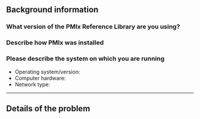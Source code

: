 <!--Thank you for taking the time to submit an issue!-->

## Background information

### What version of the PMIx Reference Library are you using? <!--(e.g., v1.0, v2.1, git master @ hash, etc.)-->

### Describe how PMIx was installed <!--(e.g., from a source/distribution tarball, from a git clone, from an operating system distribution package, etc.)-->

### Please describe the system on which you are running

* Operating system/version:
* Computer hardware:
* Network type:

-----------------------------

## Details of the problem

<!--Please describe, in detail, the problem that you are having, including the behavior you expect to see, the actual behavior that you are seeing, steps to reproduce the problem, etc.  It is most helpful if you can attach a small program that a developer can use to reproduce your problem.-->

<!--**Note**: If you include verbatim output (or a code block), please use a [GitHub Markdown](https://help.github.com/articles/creating-and-highlighting-code-blocks/) code block like below:
```shell
shell$ prun -np 2 ./hello_world
```
-->
